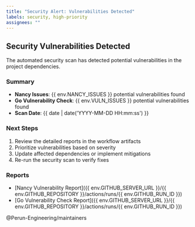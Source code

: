 ```yaml
---
title: "Security Alert: Vulnerabilities Detected"
labels: security, high-priority
assignees: ""
---
```


## Security Vulnerabilities Detected

The automated security scan has detected potential vulnerabilities in the project dependencies.

### Summary

- **Nancy Issues**: {{ env.NANCY_ISSUES }} potential vulnerabilities found
- **Go Vulnerability Check**: {{ env.VULN_ISSUES }} potential vulnerabilities found
- **Scan Date**: {{ date | date('YYYY-MM-DD HH:mm:ss') }}

### Next Steps

1. Review the detailed reports in the workflow artifacts
2. Prioritize vulnerabilities based on severity
3. Update affected dependencies or implement mitigations
4. Re-run the security scan to verify fixes

### Reports

- [Nancy Vulnerability Report]({{ env.GITHUB_SERVER_URL }}/{{ env.GITHUB_REPOSITORY }}/actions/runs/{{ env.GITHUB_RUN_ID }})
- [Go Vulnerability Check Report]({{ env.GITHUB_SERVER_URL }}/{{ env.GITHUB_REPOSITORY }}/actions/runs/{{ env.GITHUB_RUN_ID }})

@Perun-Engineering/maintainers
